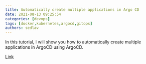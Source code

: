 ```yaml
---
title: Automatically create multiple applications in Argo CD 
date: 2021-08-13 09:25:54
categories: [devops]
tags: [docker,kubernetes,argocd,gitops]
authors: sedlav
---
```


In this tutorial, I will show you how to automatically create multiple applications in ArgoCD using ArgoCD.

[Link](https://opensource.com/article/21/7/automating-argo-cd)
